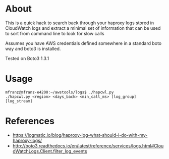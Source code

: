 
# About
This is a quick hack to search back through your haproxy logs stored in CloudWatch logs and extract a minimal set of information that can be used to sort from command line to look for slow calls

Assumes you have AWS credentials defined somewhere in a standard boto way and boto3 is installed.

Tested on Boto3 1.3.1

# Usage
```
mfranz@mfranz-e4200:~/awstools/logs$ ./hapcwl.py 
./hapcwl.py <region> <days_back> <min_call_ms> [log_group] [log_stream]

```

# References
- https://logmatic.io/blog/haproxy-log-what-should-i-do-with-my-haproxy-logs/
- http://boto3.readthedocs.io/en/latest/reference/services/logs.html#CloudWatchLogs.Client.filter_log_events
